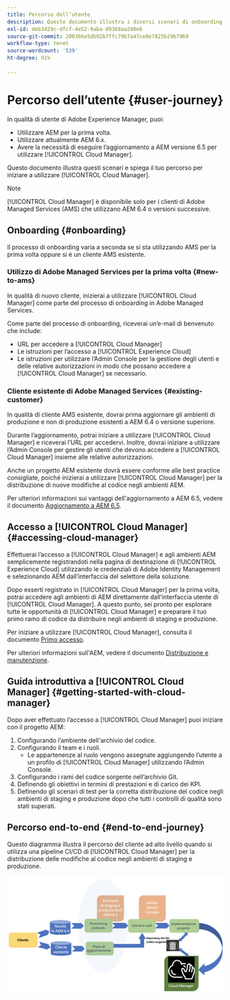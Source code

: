 ```yaml
---
title: Percorso dell’utente
description: Questo documento illustra i diversi scenari di onboarding e spiega il tuo percorso per iniziare a utilizzare Cloud Manager.
exl-id: deb3429c-dfcf-4e52-9aba-d9368aa240e6
source-git-commit: 200366e5db92b7ffc79b7a47ce8e7825b29b7969
workflow-type: tm+mt
source-wordcount: '539'
ht-degree: 91%

---
```



# Percorso dell’utente {#user-journey}

In qualità di utente di Adobe Experience Manager, puoi:

* Utilizzare AEM per la prima volta.
* Utilizzare attualmente AEM 6.x.
* Avere la necessità di eseguire l’aggiornamento a AEM versione 6.5 per utilizzare [!UICONTROL Cloud Manager].

Questo documento illustra questi scenari e spiega il tuo percorso per iniziare a utilizzare [!UICONTROL Cloud Manager].

>[!NOTE]
>
>[!UICONTROL Cloud Manager] è disponibile solo per i clienti di Adobe Managed Services (AMS) che utilizzano AEM 6.4 o versioni successive.

## Onboarding {#onboarding}

Il processo di onboarding varia a seconda se si sta utilizzando AMS per la prima volta oppure si è un cliente AMS esistente.

### Utilizzo di Adobe Managed Services per la prima volta {#new-to-ams}

In qualità di nuovo cliente, inizierai a utilizzare [!UICONTROL Cloud Manager] come parte del processo di onboarding in Adobe Managed Services.

Come parte del processo di onboarding, riceverai un’e-mail di benvenuto che include:

* URL per accedere a [!UICONTROL Cloud Manager]
* Le istruzioni per l’accesso a [!UICONTROL Experience Cloud]
* Le istruzioni per utilizzare l’Admin Console per la gestione degli utenti e delle relative autorizzazioni in modo che possano accedere a [!UICONTROL Cloud Manager] se necessario.

### Cliente esistente di Adobe Managed Services {#existing-customer}

In qualità di cliente AMS esistente, dovrai prima aggiornare gli ambienti di produzione e non di produzione esistenti a AEM 6.4 o versione superiore.

Durante l’aggiornamento, potrai iniziare a utilizzare [!UICONTROL Cloud Manager] e riceverai l’URL per accedervi. Inoltre, dovrai iniziare a utilizzare l’Admin Console per gestire gli utenti che devono accedere a [!UICONTROL Cloud Manager] insieme alle relative autorizzazioni.

Anche un progetto AEM esistente dovrà essere conforme alle best practice consigliate, poiché inizierai a utilizzare [!UICONTROL Cloud Manager] per la distribuzione di nuove modifiche al codice negli ambienti AEM.

Per ulteriori informazioni sui vantaggi dell&#39;aggiornamento a AEM 6.5, vedere il documento [Aggiornamento a AEM 6.5](https://experienceleague.adobe.com/docs/experience-manager-65/deploying/upgrading/upgrade.html?lang=it).

## Accesso a [!UICONTROL Cloud Manager] {#accessing-cloud-manager}

Effettuerai l’accesso a [!UICONTROL Cloud Manager] e agli ambienti AEM semplicemente registrandoti nella pagina di destinazione di [!UICONTROL Experience Cloud] utilizzando le credenziali di Adobe Identity Management e selezionando AEM dall’interfaccia del selettore della soluzione.

Dopo esserti registrato in [!UICONTROL Cloud Manager] per la prima volta, potrai accedere agli ambienti di AEM direttamente dall’interfaccia utente di [!UICONTROL Cloud Manager]. A questo punto, sei pronto per esplorare tutte le opportunità di [!UICONTROL Cloud Manager] e preparare il tuo primo ramo di codice da distribuire negli ambienti di staging e produzione.

Per iniziare a utilizzare [!UICONTROL Cloud Manager], consulta il documento [Primo accesso](/help/getting-started/first-time-login.md).

Per ulteriori informazioni sull&#39;AEM, vedere il documento [Distribuzione e manutenzione](https://experienceleague.adobe.com/docs/experience-manager-65/deploying/deploying/deploy.html?lang=it).

## Guida introduttiva a [!UICONTROL Cloud Manager] {#getting-started-with-cloud-manager}

Dopo aver effettuato l’accesso a [!UICONTROL Cloud Manager] puoi iniziare con il progetto AEM:

1. Configurando l’ambiente dell&#39;archivio del codice.
1. Configurando il team e i ruoli.
   * Le appartenenze al ruolo vengono assegnate aggiungendo l’utente a un profilo di [!UICONTROL Cloud Manager] utilizzando l’Admin Console.
1. Configurando i rami del codice sorgente nell’archivio Git.
1. Definendo gli obiettivi in termini di prestazioni e di carico dei KPI.
1. Definendo gli scenari di test per la corretta distribuzione del codice negli ambienti di staging e produzione dopo che tutti i controlli di qualità sono stati superati.

## Percorso end-to-end {#end-to-end-journey}

Questo diagramma illustra il percorso del cliente ad alto livello quando si utilizza una pipeline CI/CD di [!UICONTROL Cloud Manager] per la distribuzione delle modifiche al codice negli ambienti di staging e produzione.

![Percorso end-to-end](/help/assets/screen_shot_2018-05-15at124004pm.png)
